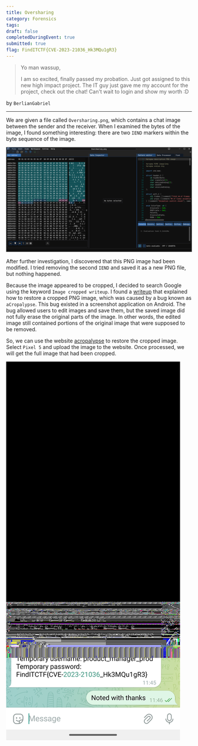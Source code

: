 ```yaml
---
title: Oversharing
category: Forensics
tags: 
draft: false
completedDuringEvent: true
submitted: true
flag: FindITCTF{CVE-2023-21036_Hk3MQu1gR3}
---
```

> Yo man wassup,
>
> I am so excited, finally passed my probation. Just got assigned to this new high impact project. The IT guy just gave me my account for the project, check out the chat! Can't wait to login and show my worth :D

by `BerlianGabriel`

---

We are given a file called `Oversharing.png`, which contains a chat image between the sender and the receiver. When I examined the bytes of the image, I found something interesting: there are two `IEND` markers within the byte sequence of the image.

![alt text](image.png)

After further investigation, I discovered that this PNG image had been modified. I tried removing the second `IEND` and saved it as a new PNG file, but nothing happened.

Because the image appeared to be cropped, I decided to search Google using the keyword `Image cropped writeup`. I found a [writeup](https://ctftime.org/writeup/37176) that explained how to restore a cropped PNG image, which was caused by a bug known as `aCropalypse`. This bug existed in a screenshot application on Android. The bug allowed users to edit images and save them, but the saved image did not fully erase the original parts of the image. In other words, the edited image still contained portions of the original image that were supposed to be removed.

So, we can use the website [acropalypse](https://acropalypse.app/) to restore the cropped image. Select `Pixel 5` and upload the image to the website. Once processed, we will get the full image that had been cropped.

![f1d04039-de88-4728-9659-7ccc97d2712b](f1d04039-de88-4728-9659-7ccc97d2712b.png)
